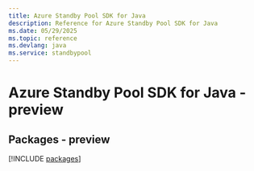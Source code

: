 ```yaml
---
title: Azure Standby Pool SDK for Java
description: Reference for Azure Standby Pool SDK for Java
ms.date: 05/29/2025
ms.topic: reference
ms.devlang: java
ms.service: standbypool
---
```

# Azure Standby Pool SDK for Java - preview
## Packages - preview
[!INCLUDE [packages](standby-pool-index.md)]